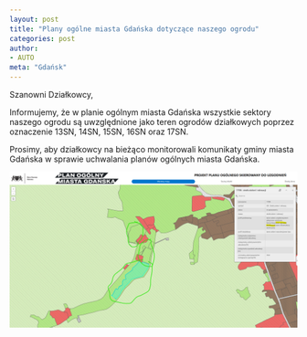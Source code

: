```yaml
---
layout: post
title: "Plany ogólne miasta Gdańska dotyczące naszego ogrodu"
categories: post
author:
- AUTO
meta: "Gdańsk"
---
```

Szanowni Działkowcy,

Informujemy, że w planie ogólnym miasta Gdańska wszystkie sektory naszego ogrodu są uwzględnione jako teren ogrodów działkowych poprzez oznaczenie 13SN, 14SN, 15SN, 16SN oraz 17SN.

Prosimy, aby działkowcy na bieżąco monitorowali komunikaty gminy miasta Gdańska w sprawie uchwalania planów ogólnych miasta Gdańska.  

![Mapa](/assets/rod_plan.png)
